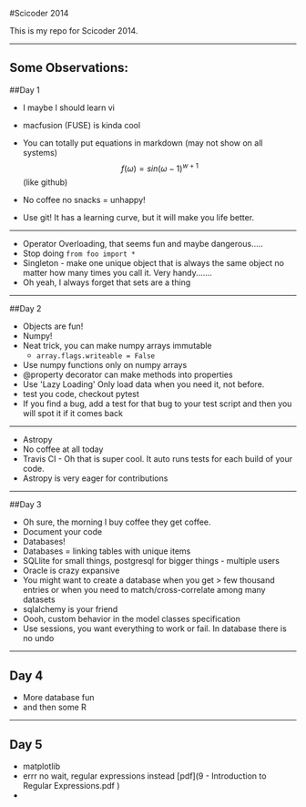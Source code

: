 #Scicoder 2014

This is my repo for Scicoder 2014. 

-----------

Some Observations:
------------------

##Day 1
* I maybe I should learn vi
* macfusion (FUSE) is kinda cool
* You can totally put equations in markdown (may not show on all systems)
$$f(\omega) = sin(\omega - 1)^{w + 1}$$ 
(like github)
* No coffee no snacks = unhappy!


* Use git! It has a learning curve, but it will make you life better. 

-------
* Operator Overloading, that seems fun and maybe dangerous.....
* Stop doing `from foo import *`
* Singleton - make one unique object that is always the same object no matter how many times you call it. Very handy.......
* Oh yeah, I always forget that sets are a thing

---------
##Day 2
* Objects are fun!
* Numpy!
* Neat trick, you can make numpy arrays immutable 
	* `array.flags.writeable = False`
* Use numpy functions only on numpy arrays 
* @property decorator can make methods into properties 
* Use 'Lazy Loading' Only load data when you need it, not before. 
* test you code, checkout pytest 
* If you find a bug, add a test for that bug to your test script and then you will spot it if it comes back

-----------------
* Astropy
* No coffee at all today 
* Travis CI - Oh that is super cool. It auto runs tests for each build of your code. 
* Astropy is very eager for contributions 

-------------
##Day 3
* Oh sure, the morning I buy coffee they get coffee. 
* Document your code
* Databases! 
* Databases = linking tables with unique items 
* SQLlite for small things, postgresql for bigger things - multiple users
* Oracle is crazy expansive 
* You might want to create a database when you get > few thousand entries or when you need to match/cross-correlate among many datasets
* sqlalchemy is your friend
* Oooh, custom behavior in the model classes specification
* Use sessions, you want everything to work or fail. In database there is no undo 

-------------
## Day 4
* More database fun
* and then some R

--------
## Day 5 
* matplotlib
* errr no wait, regular expressions instead [pdf](9 - Introduction to Regular Expressions.pdf )
* 